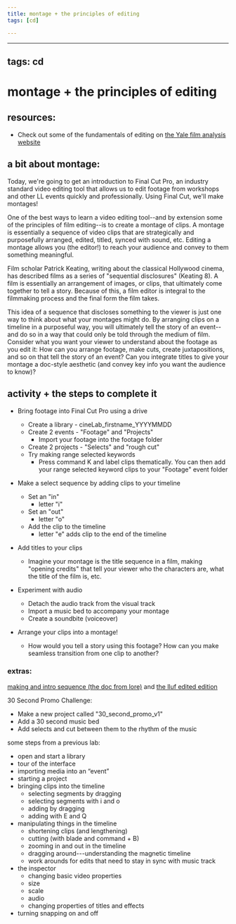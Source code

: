 ```yaml
---
title: montage + the principles of editing
tags: [cd]

---
```


---
tags: cd
---
# montage + the principles of editing

## resources:
* Check out some of the fundamentals of editing on [the Yale film analysis website](https://filmanalysis.yale.edu/editing/#devices)


## a bit about montage:

Today, we're going to get an introduction to Final Cut Pro, an industry standard video editing tool that allows us to edit footage from workshops and other LL events quickly and professionally. Using Final Cut, we'll make montages!

One of the best ways to learn a video editing tool--and by extension some of the principles of film editing--is to create a montage of clips. A montage is essentially a sequence of video clips that are strategically and purposefully arranged, edited, titled, synced with sound, etc. Editing a montage allows you (the editor!) to reach your audience and convey to them something meaningful.

Film scholar Patrick Keating, writing about the classical Hollywood cinema, has described films as a series of "sequential disclosures" (Keating 8). A film is essentially an arrangement of images, or clips, that ultimately come together to tell a story. Because of this, a film editor is integral to the filmmaking process and the final form the film takes.

This idea of a sequence that discloses something to the viewer is just one way to think about what your montages might do. By arranging clips on a timeline in a purposeful way, you will ultimately tell the story of an event--and do so in a way that could only be told through the medium of film. Consider what you want your viewer to understand about the footage as you edit it: How can you arrange footage, make cuts, create juxtapositions, and so on that tell the story of an event? Can you integrate titles to give your montage a doc-style aesthetic (and convey key info you want the audience to know)?

## activity + the steps to complete it
* Bring footage into Final Cut Pro using a drive
    * Create a library - cineLab_firstname_YYYYMMDD
    * Create 2 events - "Footage" and "Projects"
        * Import your footage into the footage folder
    * Create 2 projects - "Selects" and "rough cut"
    * Try making range selected keywords
        * Press command K and label clips thematically. You can then add your range selected keyword clips to your "Footage" event folder

* Make a select sequence by adding clips to your timeline
    * Set an "in"
        * letter "i"
    * Set an "out"
        * letter "o"
    * Add the clip to the timeline
        * letter "e" adds clip to the end of the timeline

* Add titles to your clips
    * Imagine your montage is the title sequence in a film, making "opening credits" that tell your viewer who the characters are, what the title of the film is, etc.

* Experiment with audio
    * Detach the audio track from the visual track
    * Import a music bed to accompany your montage
    * Create a soundbite (voiceover)

* Arrange your clips into a montage!
    * How would you tell a story using this footage? How can you make seamless transition from one clip to another?


### extras:
[making and intro sequence (the doc from lore)](https://docs.google.com/document/d/1unInL5dIHGmse7tnUpPmR2kiY_p9VriekJ3UA3Ip-OQ/edit) and [the lluf edited edition](https://docs.google.com/document/d/10BHAlJHJd7CJlBqc7tNS-EwvPtByxxj4SutuS9W7kpw/edit)

30 Second Promo Challenge:
* Make a new project called "30_second_promo_v1"
* Add a 30 second music bed 
* Add selects and cut between them to the rhythm of the music


some steps from a previous lab:
* open and start a library
* tour of the interface
* importing media into an “event”
* starting a project
* bringing clips into the timeline
    * selecting segments by dragging
    * selecting segments with i and o
    * adding by dragging
    * adding with E and Q
* manipulating things in the timeline
    * shortening clips (and lengthening)
    * cutting (with blade and command + B)
    * zooming in and out in the timeline
    * dragging around---understanding the magnetic timeline
    * work arounds for edits that need to stay in sync with music track
* the inspector
    * changing basic video properties
    * size
    * scale
    * audio
    * changing properties of titles and effects
* turning snapping on and off